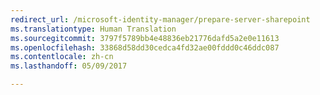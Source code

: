 ```yaml
---
redirect_url: /microsoft-identity-manager/prepare-server-sharepoint
ms.translationtype: Human Translation
ms.sourcegitcommit: 3797f5789bb4e48836eb21776dafd5a2e0e11613
ms.openlocfilehash: 33868d58dd30cedca4fd32ae00fddd0c46ddc087
ms.contentlocale: zh-cn
ms.lasthandoff: 05/09/2017

---
```


